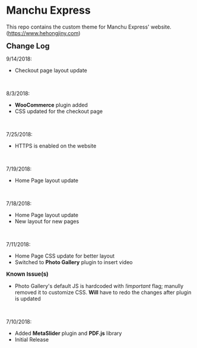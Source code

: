 # Manchu Express

This repo contains the custom theme for Manchu Express' website. (https://www.hehongjiny.com)


<strong style="font-size:20px">Change Log</strong><br />

9/14/2018:
<ul><li>Checkout page layout update</li>
</ul>
<br />

8/3/2018:
<ul><li><b>WooCommerce</b> plugin added</li>
	<li>CSS updated for the checkout page</li>
</ul>
<br />

7/25/2018:
<ul><li>HTTPS is enabled on the website</li>
</ul>
<br />

7/19/2018:
<ul><li>Home Page layout update</li>
</ul>
<br />

7/18/2018:
<ul><li>Home Page layout update</li>
	<li>New layout for new pages</li>
</ul>
<br />

7/11/2018:
<ul><li>Home Page CSS update for better layout</li>
<li>Switched to <b>Photo Gallery</b> plugin to insert video</li>
</ul>
<strong style="font-size:15px">Known Issue(s)</strong><br />
<ul>
<li>Photo Gallery's default JS is hardcoded with <i>!important</i> flag; manully removed it to customize CSS. <b>Will</b> have to redo the changes after plugin is updated</li>
</ul>
<br />

7/10/2018:
<ul><li>Added <b>MetaSlider</b> plugin and <b>PDF.js</b> library</li>
<li>Initial Release</li>
</ul>
<br />


